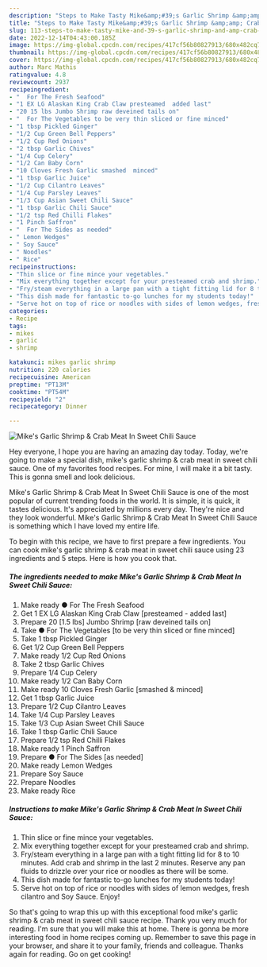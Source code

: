 ```yaml
---
description: "Steps to Make Tasty Mike&amp;#39;s Garlic Shrimp &amp;amp; Crab Meat In Sweet Chili Sauce"
title: "Steps to Make Tasty Mike&amp;#39;s Garlic Shrimp &amp;amp; Crab Meat In Sweet Chili Sauce"
slug: 113-steps-to-make-tasty-mike-and-39-s-garlic-shrimp-and-amp-crab-meat-in-sweet-chili-sauce
date: 2022-12-14T04:43:00.185Z
image: https://img-global.cpcdn.com/recipes/417cf56b80827913/680x482cq70/mikes-garlic-shrimp-crab-meat-in-sweet-chili-sauce-recipe-main-photo.jpg
thumbnail: https://img-global.cpcdn.com/recipes/417cf56b80827913/680x482cq70/mikes-garlic-shrimp-crab-meat-in-sweet-chili-sauce-recipe-main-photo.jpg
cover: https://img-global.cpcdn.com/recipes/417cf56b80827913/680x482cq70/mikes-garlic-shrimp-crab-meat-in-sweet-chili-sauce-recipe-main-photo.jpg
author: Marc Mathis
ratingvalue: 4.8
reviewcount: 2937
recipeingredient:
- "  For The Fresh Seafood"
- "1 EX LG Alaskan King Crab Claw presteamed  added last"
- "20 15 lbs Jumbo Shrimp raw deveined tails on"
- "  For The Vegetables to be very thin sliced or fine minced"
- "1 tbsp Pickled Ginger"
- "1/2 Cup Green Bell Peppers"
- "1/2 Cup Red Onions"
- "2 tbsp Garlic Chives"
- "1/4 Cup Celery"
- "1/2 Can Baby Corn"
- "10 Cloves Fresh Garlic smashed  minced"
- "1 tbsp Garlic Juice"
- "1/2 Cup Cilantro Leaves"
- "1/4 Cup Parsley Leaves"
- "1/3 Cup Asian Sweet Chili Sauce"
- "1 tbsp Garlic Chili Sauce"
- "1/2 tsp Red Chilli Flakes"
- "1 Pinch Saffron"
- "  For The Sides as needed"
- " Lemon Wedges"
- " Soy Sauce"
- " Noodles"
- " Rice"
recipeinstructions:
- "Thin slice or fine mince your vegetables."
- "Mix everything together except for your presteamed crab and shrimp."
- "Fry/steam everything in a large pan with a tight fitting lid for 8 to 10 minutes. Add crab and shrimp in the last 2 minutes. Reserve any pan fluids to drizzle over your rice or noodles as there will be some."
- "This dish made for fantastic to-go lunches for my students today!"
- "Serve hot on top of rice or noodles with sides of lemon wedges, fresh cilantro and Soy Sauce. Enjoy!"
categories:
- Recipe
tags:
- mikes
- garlic
- shrimp

katakunci: mikes garlic shrimp 
nutrition: 220 calories
recipecuisine: American
preptime: "PT13M"
cooktime: "PT54M"
recipeyield: "2"
recipecategory: Dinner

---
```



![Mike&#39;s Garlic Shrimp &amp; Crab Meat In Sweet Chili Sauce](https://img-global.cpcdn.com/recipes/417cf56b80827913/680x482cq70/mikes-garlic-shrimp-crab-meat-in-sweet-chili-sauce-recipe-main-photo.jpg)

Hey everyone, I hope you are having an amazing day today. Today, we're going to make a special dish, mike&#39;s garlic shrimp &amp; crab meat in sweet chili sauce. One of my favorites food recipes. For mine, I will make it a bit tasty. This is gonna smell and look delicious.



Mike&#39;s Garlic Shrimp &amp; Crab Meat In Sweet Chili Sauce is one of the most popular of current trending foods in the world. It is simple, it is quick, it tastes delicious. It's appreciated by millions every day. They're nice and they look wonderful. Mike&#39;s Garlic Shrimp &amp; Crab Meat In Sweet Chili Sauce is something which I have loved my entire life.


To begin with this recipe, we have to first prepare a few ingredients. You can cook mike&#39;s garlic shrimp &amp; crab meat in sweet chili sauce using 23 ingredients and 5 steps. Here is how you cook that.

<!--inarticleads1-->

##### The ingredients needed to make Mike&#39;s Garlic Shrimp &amp; Crab Meat In Sweet Chili Sauce:

1. Make ready  ● For The Fresh Seafood
1. Get 1 EX LG Alaskan King Crab Claw [presteamed - added last]
1. Prepare 20 [1.5 lbs] Jumbo Shrimp [raw deveined tails on]
1. Take  ● For The Vegetables [to be very thin sliced or fine minced]
1. Take 1 tbsp Pickled Ginger
1. Get 1/2 Cup Green Bell Peppers
1. Make ready 1/2 Cup Red Onions
1. Take 2 tbsp Garlic Chives
1. Prepare 1/4 Cup Celery
1. Make ready 1/2 Can Baby Corn
1. Make ready 10 Cloves Fresh Garlic [smashed &amp; minced]
1. Get 1 tbsp Garlic Juice
1. Prepare 1/2 Cup Cilantro Leaves
1. Take 1/4 Cup Parsley Leaves
1. Take 1/3 Cup Asian Sweet Chili Sauce
1. Take 1 tbsp Garlic Chili Sauce
1. Prepare 1/2 tsp Red Chilli Flakes
1. Make ready 1 Pinch Saffron
1. Prepare  ● For The Sides [as needed]
1. Make ready  Lemon Wedges
1. Prepare  Soy Sauce
1. Prepare  Noodles
1. Make ready  Rice




<!--inarticleads2-->

##### Instructions to make Mike&#39;s Garlic Shrimp &amp; Crab Meat In Sweet Chili Sauce:

1. Thin slice or fine mince your vegetables.
1. Mix everything together except for your presteamed crab and shrimp.
1. Fry/steam everything in a large pan with a tight fitting lid for 8 to 10 minutes. Add crab and shrimp in the last 2 minutes. Reserve any pan fluids to drizzle over your rice or noodles as there will be some.
1. This dish made for fantastic to-go lunches for my students today!
1. Serve hot on top of rice or noodles with sides of lemon wedges, fresh cilantro and Soy Sauce. Enjoy!




So that's going to wrap this up with this exceptional food mike&#39;s garlic shrimp &amp; crab meat in sweet chili sauce recipe. Thank you very much for reading. I'm sure that you will make this at home. There is gonna be more interesting food in home recipes coming up. Remember to save this page in your browser, and share it to your family, friends and colleague. Thanks again for reading. Go on get cooking!

